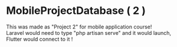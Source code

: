 # MobileProjectDatabase ( 2 )
This was made as "Project 2" for mobile application course!  
Laravel would need to type "php artisan serve" and it would launch,  
Flutter would connect to it !
